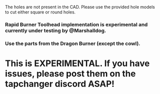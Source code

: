 The holes are not present in the CAD. Please use the provided hole models to cut either square or round holes.

### Rapid Burner Toolhead implementation is experimental and currently under testing by @Marshalldog.
### Use the parts from the Dragon Burner (except the cowl).
# This is EXPERIMENTAL. If you have issues, please post them on the tapchanger discord ASAP!
